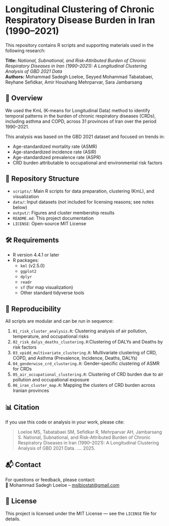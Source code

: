 # Longitudinal Clustering of Chronic Respiratory Disease Burden in Iran (1990–2021)

This repository contains R scripts and supporting materials used in the following research:

**Title:** *National, Subnational, and Risk-Attributed Burden of Chronic Respiratory Diseases in Iran (1990–2021): A Longitudinal Clustering Analysis of GBD 2021 Data*  
**Authors:** Mohammad Sadegh Loeloe, Seyyed Mohammad Tabatabaei, Reyhane Sefidkar, Amir Houshang Mehrparvar, Sara Jambarsang

## 🧠 Overview

We used the KmL (K-means for Longitudinal Data) method to identify temporal patterns in the burden of chronic respiratory diseases (CRDs), including asthma and COPD, across 31 provinces of Iran over the period 1990–2021.

This analysis was based on the GBD 2021 dataset and focused on trends in:
- Age-standardized mortality rate (ASMR)
- Age-standardized incidence rate (ASIR)
- Age-standardized prevalence rate (ASPR)
- CRD burden attributable to occupational and environmental risk factors

## 📂 Repository Structure

- `scripts/`: Main R scripts for data preparation, clustering (KmL), and visualization
- `data/`: Input datasets (not included for licensing reasons; see notes below)
- `output/`: Figures and cluster membership results
- `README.md`: This project documentation
- `LICENSE`: Open-source MIT License

## 🛠️ Requirements

- R version 4.4.1 or later
- R packages:
  - `kml` (v2.5.0)
  - `ggplot2`
  - `dplyr`
  - `readr`
  - `sf` (for map visualization)
  - Other standard tidyverse tools

## 🧪 Reproducibility

All scripts are modular and can be run in sequence:

1. `01_risk_cluster_analysis.R`: Clustering analysis of air pollution, temperature, and occupational risks
2. `02_risk_dalys_deaths_clustering.R`:Clustering of DALYs and Deaths by risk factors
3. `03_vpidd_multivariate_clustering.R`: Multivariate clustering of CRD, COPD, and Asthma (Prevalence, Incidence, Deaths, DALYs)
4. `04_genderwise_crd_clustering.R`: Gender-specific clustering of ASMR for CRDs
5. `05_air_occupational_clustering.R`: Clustering of CRD burden due to air pollution and occupational exposure
6. `06_iran_cluster_map.R`: Mapping the clusters of CRD burden across Iranian provinces
## 📊 Citation

If you use this code or analysis in your work, please cite:

> Loeloe MS, Tabatabaei SM, Sefidkar R, Mehrparvar AH, Jambarsang S. National, Subnational, and Risk-Attributed Burden of Chronic Respiratory Diseases in Iran (1990–2021): A Longitudinal Clustering Analysis of GBD 2021 Data. .... 2025.

## 📬 Contact

For questions or feedback, please contact:  
📧 Mohammad Sadegh Loeloe – [mslbiostat@gmail.com](mailto:mslbiostat@gmail.com)

## 📄 License

This project is licensed under the MIT License — see the `LICENSE` file for details.
